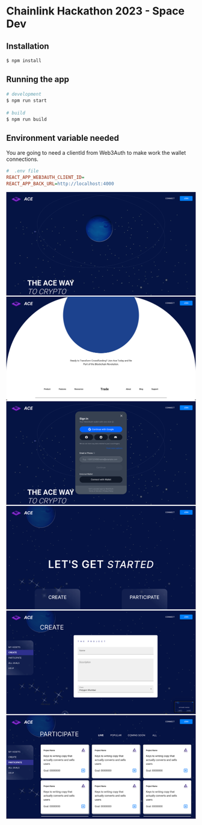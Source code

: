 # Chainlink Hackathon 2023 - Space Dev

## Installation

```bash
$ npm install
```

## Running the app

```bash
# development
$ npm run start

# build
$ npm run build
```

## Environment variable needed

You are going to need a clientId from Web3Auth to make work the wallet connections.

```ini
#  .env file
REACT_APP_WEB3AUTH_CLIENT_ID=
REACT_APP_BACK_URL=http://localhost:4000
```

![Lading Page](./image-for-readme/landing.png)
![Landing Page](./image-for-readme/landing2.png)
![Connect Wallet](./image-for-readme/connect-wallet.png)
![Dashboard](./image-for-readme/dashboard.png)
![Create Project](./image-for-readme/create-project.png)
![List of Projects](./image-for-readme/list-of-projects.png)
